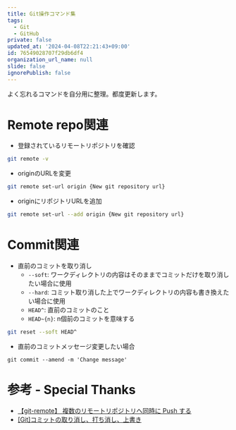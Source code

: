```yaml
---
title: Git操作コマンド集
tags:
  - Git
  - GitHub
private: false
updated_at: '2024-04-08T22:21:43+09:00'
id: 76549028707f29db6df4
organization_url_name: null
slide: false
ignorePublish: false
---
```

よく忘れるコマンドを自分用に整理。都度更新します。

# Remote repo関連
- 登録されているリモートリポジトリを確認
```bash
git remote -v
```
- originのURLを変更
```bash
git remote set-url origin {New git repository url}
```
- originにリポジトリURLを追加
```bash
git remote set-url --add origin {New git repository url}
```

# Commit関連
- 直前のコミットを取り消し
    - `--soft`: ワークディレクトリの内容はそのままでコミットだけを取り消したい場合に使用
    - `--hard`: コミット取り消した上でワークディレクトリの内容も書き換えたい場合に使用
    - `HEAD^`: 直前のコミットのこと
    - `HEAD~{n}`: n個前のコミットを意味する
```bash
git reset --soft HEAD^
```
- 直前のコミットメッセージ変更したい場合
```
git commit --amend -m 'Change message'
```

# 参考 - Special Thanks
- [【git-remote】 複数のリモートリポジトリへ同時に Push する](https://www.coppla-note.net/posts/git-multi-remotes/)
- [[Git]コミットの取り消し、打ち消し、上書き](https://qiita.com/shuntaro_tamura/items/06281261d893acf049ed)
